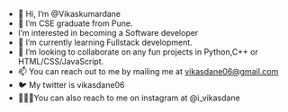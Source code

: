 - 👋 Hi, I’m @Vikaskumardane
- 👀 I’m CSE graduate from Pune.
- I’m interested in becoming a Software developer
- 🌱 I’m currently learning Fullstack development.
- 💞️ I’m looking to collaborate on any fun projects in Python,C++ or HTML/CSS/JavaScript.
- 📫 You can reach out to me by mailing me at vikasdane06@gmail.com
- 🐦 My twitter is vikasdane06
- 🧑‍🤝‍🧑You can also reach to me on instagram at @i_vikasdane



<!---
Vikaskumardane/Vikaskumardane is a ✨ special ✨ repository because its `README.md` (this file) appears on your GitHub profile.
You can click the Preview link to take a look at your changes.
--->
